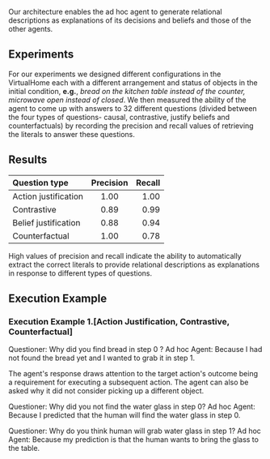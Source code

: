Our architecture enables the ad hoc agent to generate relational descriptions as explanations of its decisions and beliefs and those of the other agents.

## Experiments
For our experiments we designed different configurations in the VirtualHome each with a different arrangement and status of objects in the initial condition, 
**e.g.**, *bread on the kitchen table instead of the counter, microwave open instead of closed*.
We then measured the ability of the agent to come up with answers to 32 different questions (divided between the four types of questions- causal, contrastive, justify beliefs and counterfactuals) by recording the precision and recall values of retrieving the literals to answer these questions.

## Results
| Question type        | Precision | Recall |
| :------------------- | :-------: | -----: |
| Action justification |    1.00   |  1.00  |
| Contrastive          |    0.89   |  0.99  |
| Belief justification |    0.88   |  0.94  |
| Counterfactual       |    1.00   |  0.78  |

High values of precision and recall indicate the ability to automatically extract the correct literals to provide relational descriptions as explanations in response to different types of questions.

## Execution Example

### Execution Example 1.[Action Justification, Contrastive, Counterfactual]
Questioner: Why did you find bread in step 0 ?
Ad hoc Agent: Because I had not found the bread yet and I wanted to grab it in step 1.

The agent's response draws attention to the target action's outcome being a requirement for executing a subsequent action. The agent can also be asked why it did not consider picking up a different object.

Questioner: Why did you not find the water glass in step 0?
Ad hoc Agent: Because I predicted that the human will find the water glass in step 0.
    
Questioner: Why do you think human will grab water glass in step 1?
Ad hoc Agent: Because my prediction is that the human wants to bring the glass to the table.
    
